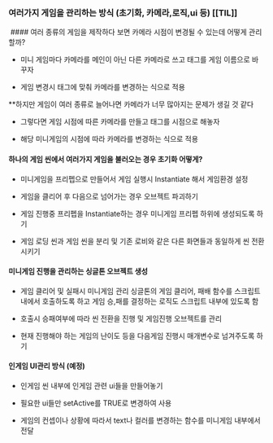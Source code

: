 
### 여러가지 게임을 관리하는 방식 (초기화, 카메라,로직,ui 등) [[TIL]]

 #### 여러 종류의 게임을 제작하다 보면 카메라 시점이 변경될 수 있는데 어떻게 관리할까?

- 미니 게임마다 카메라를 메인이 아닌 다른 카메라로 쓰고 태그를 게임 이름으로 바꾸자

- 게임 변경시 태그에 맞춰 카메라를 변경하는 식으로 적용

  

**하지만 게임이 여러 종류로 늘어나면 카메라가 너무 많아지는 문제가 생길 것 같다

- 그렇다면 게임 시점에 따른 카메라를 만들고 태그를 시점으로 해놓자

- 해당 미니게임의 시점에 따라 카메라를 변경하는 식으로 적용

  

#### 하나의 게임 씬에서 여러가지 게임을 불러오는 경우 초기화 어떻게?

- 미니게임을 프리펩으로 만들어서 게임 실행시 Instantiate 해서 게임환경 설정

- 게임을 클리어 후 다음으로 넘어가는 경우 오브젝트 파괴하기

- 게임 진행중 프리펩을 Instantiate하는 경우 미니게임 프리펩 하위에 생성되도록 하기

- 게임 로딩 씬과 게임 씬을 분리 및 기존 로비와 같은 다른 화면들과 동일하게 씬 전환시키기

  

#### 미니게임 진행을 관리하는 싱글톤 오브젝트 생성

- 게임 클리어 및 실패시 미니게임 관리 싱글톤의 게임 클리어, 패배 함수를 스크립트 내에서 호출하도록 하고 게임 승,패를 결정하는 로직도 스크립트 내부에 있도록 함

- 호출시 승패여부에 따라 씬 전환을 진행 및 게임진행 오브젝트를 관리

- 현재 진행해야 하는 게임의 난이도 등을 다음게임 진행시 매개변수로 넘겨주도록 하기

  

#### 인게임 UI관리 방식 (예정)

- 인게임 씬 내부에 인게임 관련 ui들을 만들어놓기

- 필요한 ui들만 setActive를 TRUE로 변경하여 사용

- 게임의 컨셉이나 상황에 따라서 text나 컬러를 변경하는 함수를 미니게임 내부에서 전달
